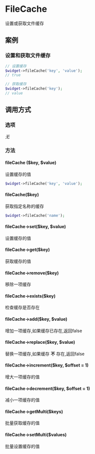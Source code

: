 FileCache
=========

设置或获取文件缓存

案例
----

### 设置和获取文件缓存
```php
// 设置缓存
$widget->fileCache('key', 'value');
// true

// 获取缓存
$widget->fileCache('key');
// value
```

调用方式
--------

### 选项

*无*

### 方法

#### fileCache ($key, $value)
设置缓存的值
```php
$widget->fileCache('key', 'value');
```

#### fileCache($key)
获取指定名称的缓存
```php
$widget->fileCache('name');
```

#### fileCache->set($key, $value)
设置缓存的值

#### fileCache->get($key)
获取缓存的值

#### fileCache->remove($key)
移除一项缓存

#### fileCache->exists($key)
检查缓存是否存在

#### fileCache->add($key, $value)
增加一项缓存,如果缓存已存在,返回false

#### fileCache->replace($key, $value)
替换一项缓存,如果缓存 **不** 存在,返回false

#### fileCache->increment($key, $offset = 1)
增大一项缓存的值

#### fileCache->decrement($key, $offset = 1)
减小一项缓存的值

#### fileCache->getMulti($keys)
批量获取缓存的值

#### fileCache->setMulti($values)
批量设置缓存的值
